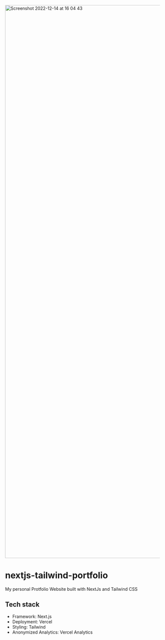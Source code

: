 <img width="1796" alt="Screenshot 2022-12-14 at 16 04 43" src="https://user-images.githubusercontent.com/92092946/207631625-43cc28eb-3c47-4d03-b4b5-8d0f54ba0c62.png">

# nextjs-tailwind-portfolio

My personal Protfolio Website built with NextJs and Tailwind CSS

## Tech stack

- Framework: Next.js
- Deployment: Vercel
- Styling: Tailwind
- Anonymized Analytics: Vercel Analytics

